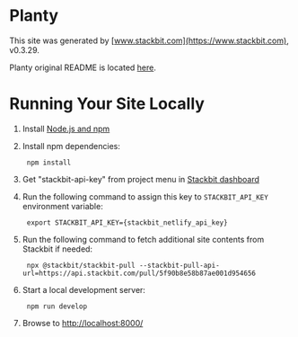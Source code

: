 # Planty

This site was generated by [www.stackbit.com](https://www.stackbit.com), v0.3.29.

Planty original README is located [here](./README.theme.md).

# Running Your Site Locally

1. Install [Node.js and npm](https://nodejs.org/en/)

1. Install npm dependencies:

        npm install

1. Get "stackbit-api-key" from project menu in [Stackbit dashboard](https://app.stackbit.com/dashboard)

1. Run the following command to assign this key to `STACKBIT_API_KEY` environment variable:

        export STACKBIT_API_KEY={stackbit_netlify_api_key}

1. Run the following command to fetch additional site contents from Stackbit if needed:

        npx @stackbit/stackbit-pull --stackbit-pull-api-url=https://api.stackbit.com/pull/5f90b8e58b87ae001d954656

1. Start a local development server:

        npm run develop

1. Browse to [http://localhost:8000/](http://localhost:8000/)

